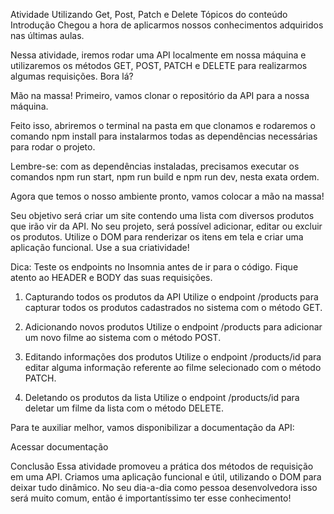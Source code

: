 Atividade Utilizando Get, Post, Patch e Delete
Tópicos do conteúdo
Introdução
Chegou a hora de aplicarmos nossos conhecimentos adquiridos nas últimas aulas.

Nessa atividade, iremos rodar uma API localmente em nossa máquina e utilizaremos os métodos GET, POST, PATCH e DELETE para realizarmos algumas requisições. Bora lá?

Mão na massa!
Primeiro, vamos clonar o repositório da API para a nossa máquina.

Feito isso, abriremos o terminal na pasta em que clonamos e rodaremos o comando npm install para instalarmos todas as dependências necessárias para rodar o projeto.

Lembre-se: com as dependências instaladas, precisamos executar os comandos npm run start, npm run build e npm run dev, nesta exata ordem.

Agora que temos o nosso ambiente pronto, vamos colocar a mão na massa!

Seu objetivo será criar um site contendo uma lista com diversos produtos que irão vir da API. No seu projeto, será possível adicionar, editar ou excluir os produtos. Utilize o DOM para renderizar os itens em tela e criar uma aplicação funcional. Use a sua criatividade!

Dica: Teste os endpoints no Insomnia antes de ir para o código. Fique atento ao HEADER e BODY das suas requisições.

1. Capturando todos os produtos da API
Utilize o endpoint /products para capturar todos os produtos cadastrados no sistema com o método GET.

2. Adicionando novos produtos
Utilize o endpoint /products para adicionar um novo filme ao sistema com o método POST.

3. Editando informações dos produtos
Utilize o endpoint /products/id para editar alguma informação referente ao filme selecionado com o método PATCH.

3. Deletando os produtos da lista
Utilize o endpoint /products/id para deletar um filme da lista com o método DELETE.

Para te auxiliar melhor, vamos disponibilizar a documentação da API:

Acessar documentação

Conclusão
Essa atividade promoveu a prática dos métodos de requisição em uma API. Criamos uma aplicação funcional e útil, utilizando o DOM para deixar tudo dinâmico. No seu dia-a-dia como pessoa desenvolvedora isso será muito comum, então é importantíssimo ter esse conhecimento!